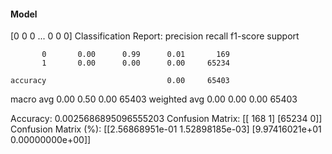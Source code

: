 #### Model
[0 0 0 ... 0 0 0]
Classification Report:
              precision    recall  f1-score   support

           0       0.00      0.99      0.01       169
           1       0.00      0.00      0.00     65234

    accuracy                           0.00     65403
   macro avg       0.00      0.50      0.00     65403
weighted avg       0.00      0.00      0.00     65403

Accuracy: 0.0025686895096555203
Confusion Matrix:
[[  168     1]
 [65234     0]]
Confusion Matrix (%):
[[2.56868951e-01 1.52898185e-03]
 [9.97416021e+01 0.00000000e+00]]
